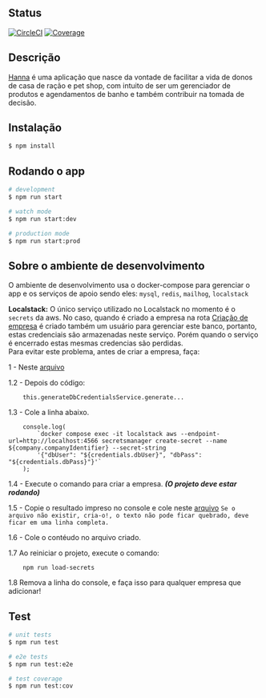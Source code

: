 ## Status

<a href="https://circleci.com/gh/nestjs/nest" target="_blank"><img src="https://img.shields.io/circleci/build/github/nestjs/nest/master" alt="CircleCI" /></a>
<a href="https://coveralls.io/github/nestjs/nest?branch=master" target="_blank"><img src="https://coveralls.io/repos/github/nestjs/nest/badge.svg?branch=master#9" alt="Coverage" /></a>

## Descrição

[Hanna]() é uma aplicação que nasce da vontade de facilitar a vida de donos de casa de ração e pet shop, com intuito de ser um gerenciador de produtos e agendamentos de banho e também contribuir na tomada de decisão.

## Instalação

```bash
$ npm install
```

## Rodando o app

```bash
# development
$ npm run start

# watch mode
$ npm run start:dev

# production mode
$ npm run start:prod
```

## Sobre o ambiente de desenvolvimento

O ambiente de desenvolvimento usa o docker-compose para gerenciar o app e os serviços de apoio sendo eles: `mysql`, `redis`, `mailhog`, `localstack`

**Localstack:** O único serviço utilizado no Localstack no momento é o `secrets` da aws. No caso, quando é criado a empresa na rota [Criação de empresa](http://localhost:3000/api/app/companies) é criado também um usuário para gerenciar este banco, portanto, estas credenciais são armazenadas neste serviço. Porém quando o serviço é encerrado estas mesmas credencias são perdidas. </br>
Para evitar este problema, antes de criar a empresa, faça:

1 - Neste [arquivo](src/_jobs/consumers/create-company.processor.ts)

1.2 - Depois do código:
```
    this.generateDbCredentialsService.generate...
```

1.3 - Cole a linha abaixo.
```
    console.log(
        `docker compose exec -it localstack aws --endpoint-url=http://localhost:4566 secretsmanager create-secret --name ${company.companyIdentifier} --secret-string 
        '{"dbUser": "${credentials.dbUser}", "dbPass": "${credentials.dbPass}"}'`
    );
```

1.4 - Execute o comando para criar a empresa. ***(O projeto deve estar rodando)***

1.5 - Copie o resultado impreso no console e cole neste [arquivo](scripts/load-secrets-to-companies.sh) `Se o arquivo não existir, cria-o!, o texto não pode ficar quebrado, deve ficar em uma linha completa.`

1.6 - Cole o contéudo no arquivo criado.

1.7 Ao reiniciar o projeto, execute o comando:
```
    npm run load-secrets
```

1.8 Remova a linha do console, e faça isso para qualquer empresa que adicionar!

## Test

```bash
# unit tests
$ npm run test

# e2e tests
$ npm run test:e2e

# test coverage
$ npm run test:cov
```